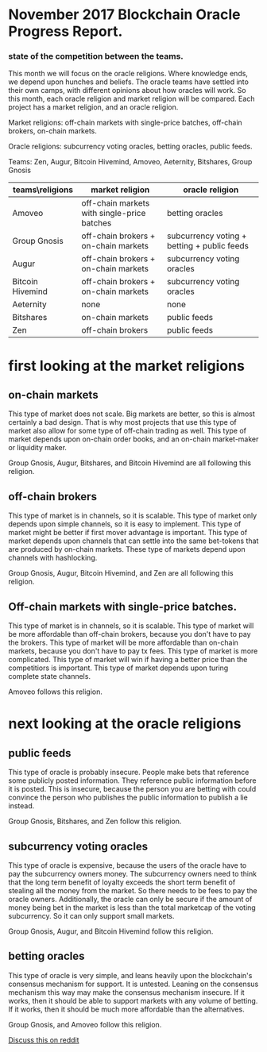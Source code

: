 # November 2017 Blockchain Oracle Progress Report.

### state of the competition between the teams.

This month we will focus on the oracle religions.
Where knowledge ends, we depend upon hunches and beliefs.
The oracle teams have settled into their own camps, with different opinions about how oracles will work.
So this month, each oracle religion and market religion will be compared.
Each project has a market religion, and an oracle religion.

Market religions: off-chain markets with single-price batches, off-chain brokers, on-chain markets.

Oracle religions: subcurrency voting oracles, betting oracles, public feeds.

Teams: Zen, Augur, Bitcoin Hivemind, Amoveo, Aeternity, Bitshares, Group Gnosis



| teams\religions | market religion | oracle religion |
| --- | --- | --- |
| Amoveo | off-chain markets with single-price batches | betting oracles |
| Group Gnosis | off-chain brokers + on-chain markets | subcurrency voting + betting + public feeds |
| Augur | off-chain brokers + on-chain markets | subcurrency voting oracles |
| Bitcoin Hivemind | off-chain brokers + on-chain markets | subcurrency voting oracles |
| Aeternity | none | none |
| Bitshares | on-chain markets | public feeds |
| Zen | off-chain brokers | public feeds |

# first looking at the market religions

## on-chain markets
 This type of market does not scale. Big markets are better, so this is almost certainly a bad design. That is why most projects that use this type of market also allow for some type of off-chain trading as well.
 This type of market depends upon on-chain order books, and an on-chain market-maker or liquidity maker.

Group Gnosis, Augur, Bitshares, and Bitcoin Hivemind are all following this religion.


## off-chain brokers
 This type of market is in channels, so it is scalable.
 This type of market only depends upon simple channels, so it is easy to implement.
 This type of market might be better if first mover advantage is important.
 This type of market depends upon channels that can settle into the same bet-tokens that are produced by on-chain markets.
 These type of markets depend upon channels with hashlocking.

Group Gnosis, Augur, Bitcoin Hivemind, and Zen are all following this religion.


## Off-chain markets with single-price batches.
 This type of market is in channels, so it is scalable.
 This type of market will be more affordable than off-chain brokers, because you don't have to pay the brokers.
 This type of market will be more affordable than on-chain markets, because you don't have to pay tx fees.
 This type of market is more complicated.
 This type of market will win if having a better price than the competitiors is important.
 This type of market depends upon turing complete state channels.

Amoveo follows this religion.


# next looking at the oracle religions

## public feeds

This type of oracle is probably insecure.
People make bets that reference some publicly posted information.
They reference public information before it is posted.
This is insecure, because the person you are betting with could convince the person who publishes the public information to publish a lie instead.

Group Gnosis, Bitshares, and Zen follow this religion.


## subcurrency voting oracles

This type of oracle is expensive, because the users of the oracle have to pay the subcurrency owners money. The subcurrency owners need to think that the long term benefit of loyalty exceeds the short term benefit of stealing all the money from the market. So there needs to be fees to pay the oracle owners. Additionally, the oracle can only be secure if the amount of money being bet in the market is less than the total marketcap of the voting subcurrency. So it can only support small markets.

Group Gnosis, Augur, and Bitcoin Hivemind follow this religion.


## betting oracles
This type of oracle is very simple, and leans heavily upon the blockchain's consensus mechanism for support. It is untested. Leaning on the consensus mechanism this way may make the consensus mechanism insecure.
If it works, then it should be able to support markets with any volume of betting.
If it works, then it should be much more affordable than the alternatives.

Group Gnosis, and Amoveo follow this religion.


[Discuss this on reddit](https://www.reddit.com/r/Amoveo/comments/79kzm4/comparing_strategies_of_7_teams_competing_for_the/)